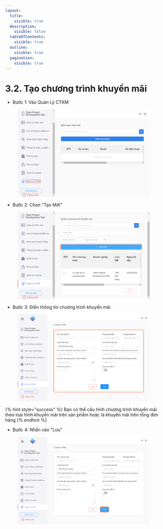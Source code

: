```yaml
---
layout:
  title:
    visible: true
  description:
    visible: false
  tableOfContents:
    visible: true
  outline:
    visible: true
  pagination:
    visible: true
---
```


# 3.2. Tạo chương trình khuyến mãi

* Bước 1: Vào Quản Lý CTKM

<figure><img src="../../../../.gitbook/assets/image (5).png" alt=""><figcaption></figcaption></figure>

* Bước 2: Chọn "Tạo Mới"

<figure><img src="../../../../.gitbook/assets/image (6).png" alt=""><figcaption></figcaption></figure>

* Bước 3: Điền thông tin chương trình khuyến mãi

<figure><img src="../../../../.gitbook/assets/image (7).png" alt=""><figcaption></figcaption></figure>

{% hint style="success" %}
Bạn có thể cấu hình chương trình khuyến mãi theo loại hình khuyến mãi trên sản phẩm hoặc là khuyến mãi trên tổng đơn hàng
{% endhint %}

* Bước 4: Nhấn vào "Lưu"

<figure><img src="../../../../.gitbook/assets/image (8).png" alt=""><figcaption></figcaption></figure>

